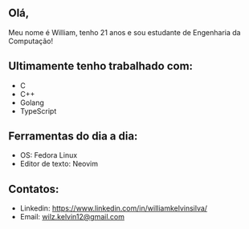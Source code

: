 ##  Olá, 
Meu nome é William, tenho 21 anos e sou estudante de Engenharia da Computação!

## Ultimamente tenho trabalhado com:
- C
- C++
- Golang
- TypeScript 

## Ferramentas do dia a dia:
- OS: Fedora Linux
- Editor de texto: Neovim

## Contatos:
- Linkedin: https://www.linkedin.com/in/williamkelvinsilva/
- Email: wilz.kelvin12@gmail.com
